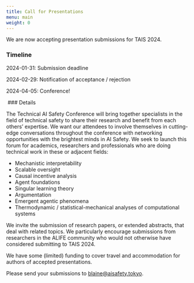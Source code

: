 ```yaml
---
title: Call for Presentations
menu: main
weight: 0
---
```


We are now accepting presentation submissions for TAIS 2024. 

### Timeline

2024-01-31: Submission deadline

2024-02-29: Notification of acceptance / rejection

2024-04-05: Conference!

 ### Details

The Technical AI Safety Conference will bring together specialists in the field of technical safety to share their research and benefit from each others’ expertise. We want our attendees to involve themselves in cutting-edge conversations throughout the conference with networking opportunities with the brightest minds in AI Safety.
We seek to launch this forum for academics, researchers and professionals who are doing technical work in these or adjacent fields:

* Mechanistic interpretability
* Scalable oversight
* Causal incentive analysis
* Agent foundations
* Singular learning theory
* Argumentation
* Emergent agentic phenomena
* Thermodynamic / statistical-mechanical analyses of computational systems

We invite the submission of research papers, or extended abstracts, that deal with related topics. We particularly encourage submissions from researchers in the ALIFE community who would not otherwise have considered submitting to TAIS 2024.

We have some (limited) funding to cover travel and accommodation for authors of accepted presentations.

Please send your submissions to [blaine@aisafety.tokyo](mailto:someone@aisafety.tokyo).